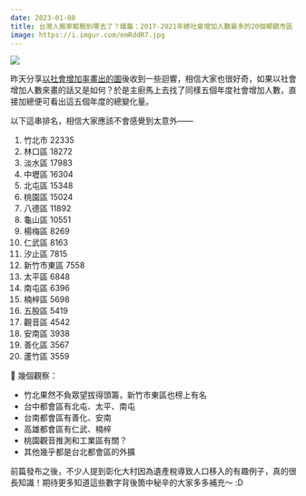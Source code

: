 ```yaml
---
date: 2023-01-08
title: 台灣人搬家都搬到哪去了？續篇：2017-2021年總社會增加人數最多的20個鄉鎮市區
image: https://i.imgur.com/emRddR7.jpg
---
```

![](https://i.imgur.com/emRddR7.jpg)

昨天分享[以社會增加率畫出的圖](/map/taiwan-social-increase-rate)後收到一些迴響，相信大家也很好奇，如果以社會增加人數來畫的話又是如何？於是主廚馬上去找了同樣五個年度社會增加人數，直接加總便可看出這五個年度的總變化量。

以下這串排名，相信大家應該不會感覺到太意外——

1. 竹北市 22335
2. 林口區 18272
3. 淡水區 17983
4. 中壢區 16304
5. 北屯區 15348
6. 桃園區 15024
7. 八德區 11892
8. 龜山區 10551
9. 楊梅區 8269
10. 仁武區 8163
11. 汐止區 7815
12. 新竹市東區 7558
13. 太平區 6848
14. 南屯區 6396
15. 楠梓區 5698
16. 五股區 5419
17. 觀音區 4542
18. 安南區 3938
19. 善化區 3567
20. 蘆竹區 3559

🔎 幾個觀察：

- 竹北果然不負眾望拔得頭籌，新竹市東區也榜上有名
- 台中都會區有北屯、太平、南屯
- 台南都會區有善化、安南
- 高雄都會區有仁武、楠梓
- 桃園觀音推測和工業區有關？
- 其他幾乎都是台北都會區的外擴

前篇發布之後，不少人提到彰化大村因為遺產稅導致人口移入的有趣例子，真的很長知識！期待更多知道這些數字背後箇中秘辛的大家多多補充～ :D
